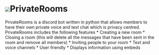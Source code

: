 <h1>
    <img src="https://img.icons8.com/dusk/56/private2.png"></img>PrivateRooms
</h1>
PrivateRooms is a discord bot written in python that allows members to have their own private voice and text chat which is privacy centred.
PrivateRooms includes the following features
* Creating a new room
* Closing a room (this will delete all the messages that have been sent in the room and remove all members)
* Inviting people to your room
* Text and voice channels
* User friendly
* Displays information using embeds